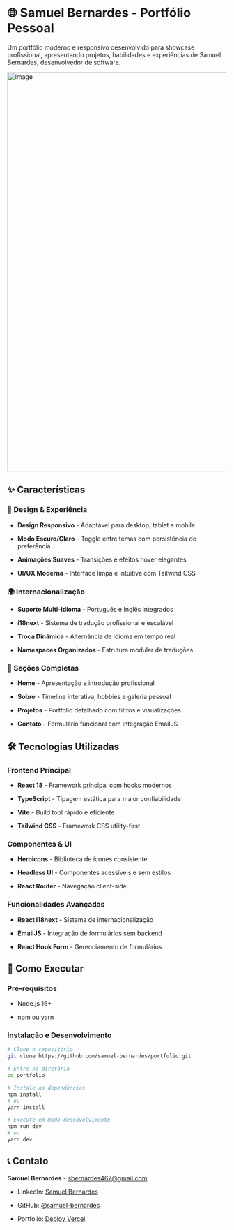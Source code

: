 # 🌐 Samuel Bernardes - Portfólio Pessoal

Um portfólio moderno e responsivo desenvolvido para showcase profissional, apresentando projetos, habilidades e experiências de Samuel Bernardes, desenvolvedor de software.

<img width="1920" height="915" alt="image" src="https://github.com/user-attachments/assets/3c2b9bea-bf6e-4a34-b87d-6c38f92d48c4" />

## ✨ Características

### 🎨 Design & Experiência
-   **Design Responsivo**  - Adaptável para desktop, tablet e mobile
    
-   **Modo Escuro/Claro**  - Toggle entre temas com persistência de preferência
    
-   **Animações Suaves**  - Transições e efeitos hover elegantes
    
-   **UI/UX Moderna**  - Interface limpa e intuitiva com Tailwind CSS

### 🌍 Internacionalização
-   **Suporte Multi-idioma**  - Português e Inglês integrados
    
-   **i18next**  - Sistema de tradução profissional e escalável
    
-   **Troca Dinâmica**  - Alternância de idioma em tempo real
    
-   **Namespaces Organizados**  - Estrutura modular de traduções

### 📱 Seções Completas
-   **Home**  - Apresentação e introdução profissional
    
-   **Sobre**  - Timeline interativa, hobbies e galeria pessoal
    
-   **Projetos**  - Portfolio detalhado com filtros e visualizações
    
-   **Contato**  - Formulário funcional com integração EmailJS

## 🛠️ Tecnologias Utilizadas

### Frontend Principal

-   **React 18**  - Framework principal com hooks modernos
    
-   **TypeScript**  - Tipagem estática para maior confiabilidade
    
-   **Vite**  - Build tool rápido e eficiente
    
-   **Tailwind CSS**  - Framework CSS utility-first
    

### Componentes & UI

-   **Heroicons**  - Biblioteca de ícones consistente
    
-   **Headless UI**  - Componentes acessíveis e sem estilos
    
-   **React Router**  - Navegação client-side
    

### Funcionalidades Avançadas

-   **React i18next**  - Sistema de internacionalização
    
-   **EmailJS**  - Integração de formulários sem backend
    
-   **React Hook Form**  - Gerenciamento de formulários


## 🚀 Como Executar

### Pré-requisitos

-   Node.js 16+
    
-   npm ou yarn
    

### Instalação e Desenvolvimento

```bash
# Clone o repositório
git clone https://github.com/samuel-bernardes/portfolio.git

# Entre no diretório
cd portfolio

# Instale as dependências
npm install
# ou
yarn install

# Execute em modo desenvolvimento
npm run dev
# ou
yarn dev
```

## 📞 Contato

**Samuel Bernardes**  -  [sbernardes467@gmail.com](https://mailto:sbernardes467@gmail.com/)

-   LinkedIn:  [Samuel Bernardes](https://linkedin.com/in/samuel-bernardes)
    
-   GitHub:  [@samuel-bernardes](https://github.com/samuel-bernardes)
    
-   Portfolio:  [Deploy Vercel](https://showcase-sage-seven.vercel.app)
